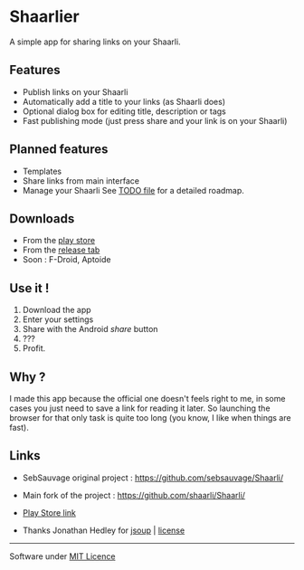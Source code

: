 # Shaarlier
A simple app for sharing links on your Shaarli.

## Features
- Publish links on your Shaarli
- Automatically add a title to your links (as Shaarli does)
- Optional dialog box for editing title, description or tags
- Fast publishing mode (just press share and your link is on your Shaarli)

## Planned features
- Templates
- Share links from main interface
- Manage your Shaarli
See [TODO file](https://github.com/dimtion/Shaarlier/blob/master/TODO.md) for a detailed roadmap.

## Downloads
- From the [play store](https://play.google.com/store/apps/details?id=com.dimtion.shaarlier)
- From the [release tab](https://github.com/dimtion/Shaarlier/releases)
- Soon : F-Droid, Aptoide

## Use it !
1. Download the app
2. Enter your settings
3. Share with the Android *share* button
4. ???
5. Profit.

## Why ?
I made this app because the official one doesn't feels right to me, in some cases you just need to save a link for reading it later. So launching the browser for that only task is quite too long (you know, I like when things are fast).  

## Links
- SebSauvage original project : https://github.com/sebsauvage/Shaarli/
- Main fork of the project : https://github.com/shaarli/Shaarli/
- [Play Store link](https://play.google.com/store/apps/details?id=com.dimtion.shaarlier)

- Thanks Jonathan Hedley for [jsoup](http://jsoup.org/) | [license](http://jsoup.org/license)

--------

Software under [MIT Licence](http://opensource.org/licenses/mit-license.html)
